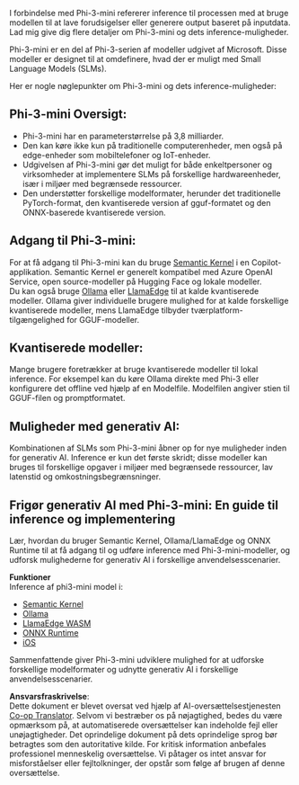 <!--
CO_OP_TRANSLATOR_METADATA:
{
  "original_hash": "f1ff728038c4f554b660a36b76cbdd6e",
  "translation_date": "2025-07-16T21:10:49+00:00",
  "source_file": "md/01.Introduction/03/overview.md",
  "language_code": "da"
}
-->
I forbindelse med Phi-3-mini refererer inference til processen med at bruge modellen til at lave forudsigelser eller generere output baseret på inputdata. Lad mig give dig flere detaljer om Phi-3-mini og dets inference-muligheder.

Phi-3-mini er en del af Phi-3-serien af modeller udgivet af Microsoft. Disse modeller er designet til at omdefinere, hvad der er muligt med Small Language Models (SLMs).

Her er nogle nøglepunkter om Phi-3-mini og dets inference-muligheder:

## **Phi-3-mini Oversigt:**
- Phi-3-mini har en parameterstørrelse på 3,8 milliarder.
- Den kan køre ikke kun på traditionelle computerenheder, men også på edge-enheder som mobiltelefoner og IoT-enheder.
- Udgivelsen af Phi-3-mini gør det muligt for både enkeltpersoner og virksomheder at implementere SLMs på forskellige hardwareenheder, især i miljøer med begrænsede ressourcer.
- Den understøtter forskellige modelformater, herunder det traditionelle PyTorch-format, den kvantiserede version af gguf-formatet og den ONNX-baserede kvantiserede version.

## **Adgang til Phi-3-mini:**
For at få adgang til Phi-3-mini kan du bruge [Semantic Kernel](https://github.com/microsoft/SemanticKernelCookBook?WT.mc_id=aiml-138114-kinfeylo) i en Copilot-applikation. Semantic Kernel er generelt kompatibel med Azure OpenAI Service, open source-modeller på Hugging Face og lokale modeller.  
Du kan også bruge [Ollama](https://ollama.com) eller [LlamaEdge](https://llamaedge.com) til at kalde kvantiserede modeller. Ollama giver individuelle brugere mulighed for at kalde forskellige kvantiserede modeller, mens LlamaEdge tilbyder tværplatform-tilgængelighed for GGUF-modeller.

## **Kvantiserede modeller:**
Mange brugere foretrækker at bruge kvantiserede modeller til lokal inference. For eksempel kan du køre Ollama direkte med Phi-3 eller konfigurere det offline ved hjælp af en Modelfile. Modelfilen angiver stien til GGUF-filen og promptformatet.

## **Muligheder med generativ AI:**
Kombinationen af SLMs som Phi-3-mini åbner op for nye muligheder inden for generativ AI. Inference er kun det første skridt; disse modeller kan bruges til forskellige opgaver i miljøer med begrænsede ressourcer, lav latenstid og omkostningsbegrænsninger.

## **Frigør generativ AI med Phi-3-mini: En guide til inference og implementering**  
Lær, hvordan du bruger Semantic Kernel, Ollama/LlamaEdge og ONNX Runtime til at få adgang til og udføre inference med Phi-3-mini-modeller, og udforsk mulighederne for generativ AI i forskellige anvendelsesscenarier.

**Funktioner**  
Inference af phi3-mini model i:

- [Semantic Kernel](https://github.com/Azure-Samples/Phi-3MiniSamples/tree/main/semantickernel?WT.mc_id=aiml-138114-kinfeylo)  
- [Ollama](https://github.com/Azure-Samples/Phi-3MiniSamples/tree/main/ollama?WT.mc_id=aiml-138114-kinfeylo)  
- [LlamaEdge WASM](https://github.com/Azure-Samples/Phi-3MiniSamples/tree/main/wasm?WT.mc_id=aiml-138114-kinfeylo)  
- [ONNX Runtime](https://github.com/Azure-Samples/Phi-3MiniSamples/tree/main/onnx?WT.mc_id=aiml-138114-kinfeylo)  
- [iOS](https://github.com/Azure-Samples/Phi-3MiniSamples/tree/main/ios?WT.mc_id=aiml-138114-kinfeylo)  

Sammenfattende giver Phi-3-mini udviklere mulighed for at udforske forskellige modelformater og udnytte generativ AI i forskellige anvendelsesscenarier.

**Ansvarsfraskrivelse**:  
Dette dokument er blevet oversat ved hjælp af AI-oversættelsestjenesten [Co-op Translator](https://github.com/Azure/co-op-translator). Selvom vi bestræber os på nøjagtighed, bedes du være opmærksom på, at automatiserede oversættelser kan indeholde fejl eller unøjagtigheder. Det oprindelige dokument på dets oprindelige sprog bør betragtes som den autoritative kilde. For kritisk information anbefales professionel menneskelig oversættelse. Vi påtager os intet ansvar for misforståelser eller fejltolkninger, der opstår som følge af brugen af denne oversættelse.